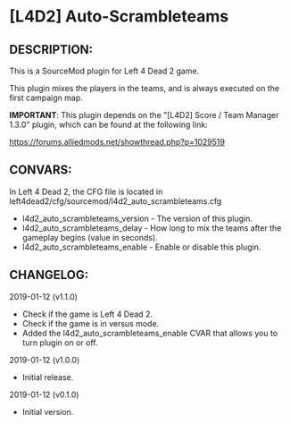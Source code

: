 # [L4D2] Auto-Scrambleteams

## DESCRIPTION: 

This is a SourceMod plugin for Left 4 Dead 2 game.

This plugin mixes the players in the teams, and is always executed on the first campaign map.

**IMPORTANT**: This plugin depends on the "[L4D2] Score / Team Manager 1.3.0" plugin, which can be found at the following link:

https://forums.alliedmods.net/showthread.php?p=1029519


## CONVARS:

In Left 4 Dead 2, the CFG file is located in left4dead2/cfg/sourcemod/l4d2_auto_scrambleteams.cfg

- l4d2_auto_scrambleteams_version - The version of this plugin.
- l4d2_auto_scrambleteams_delay - How long to mix the teams after the gameplay begins (value in seconds).
- l4d2_auto_scrambleteams_enable - Enable or disable this plugin.


## CHANGELOG:

2019-01-12 (v1.1.0)
- Check if the game is Left 4 Dead 2.
- Check if the game is in versus mode.
- Added the l4d2_auto_scrambleteams_enable CVAR that allows you to turn plugin on or off.

2019-01-12 (v1.0.0)
- Initial release.

2019-01-12 (v0.1.0)
- Initial version.
